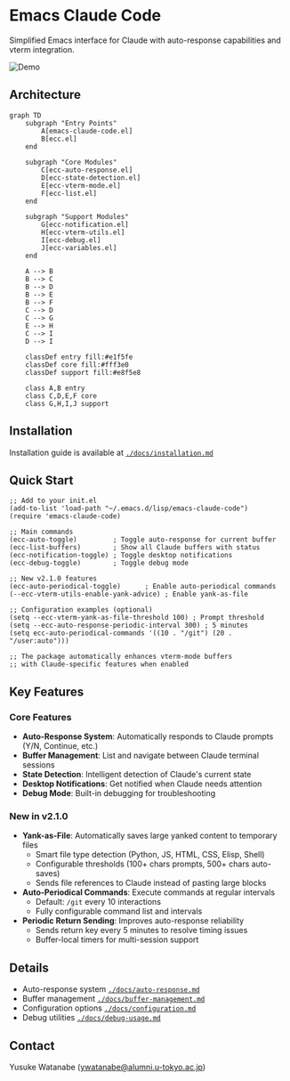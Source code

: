<!-- ---
!-- Timestamp: 2025-05-26 10:54:45
!-- Author: ywatanabe
!-- File: /home/ywatanabe/.emacs.d/lisp/emacs-claude-code/README.md
!-- --- -->

# Emacs Claude Code
Simplified Emacs interface for Claude with auto-response capabilities and vterm integration.

![Demo](./docs/emacs-claude-code-demo.gif)

## Architecture

```mermaid
graph TD
    subgraph "Entry Points"
        A[emacs-claude-code.el]
        B[ecc.el]
    end
    
    subgraph "Core Modules"
        C[ecc-auto-response.el]
        D[ecc-state-detection.el]
        E[ecc-vterm-mode.el]
        F[ecc-list.el]
    end
    
    subgraph "Support Modules"
        G[ecc-notification.el]
        H[ecc-vterm-utils.el]
        I[ecc-debug.el]
        J[ecc-variables.el]
    end
    
    A --> B
    B --> C
    B --> D
    B --> E
    B --> F
    C --> D
    C --> G
    E --> H
    C --> I
    D --> I
    
    classDef entry fill:#e1f5fe
    classDef core fill:#fff3e0
    classDef support fill:#e8f5e8
    
    class A,B entry
    class C,D,E,F core
    class G,H,I,J support
```

## Installation
Installation guide is available at [`./docs/installation.md`](./docs/installation.md)

## Quick Start
```elisp
;; Add to your init.el
(add-to-list 'load-path "~/.emacs.d/lisp/emacs-claude-code")
(require 'emacs-claude-code)

;; Main commands
(ecc-auto-toggle)         ; Toggle auto-response for current buffer
(ecc-list-buffers)        ; Show all Claude buffers with status
(ecc-notification-toggle) ; Toggle desktop notifications
(ecc-debug-toggle)        ; Toggle debug mode

;; New v2.1.0 features
(ecc-auto-periodical-toggle)      ; Enable auto-periodical commands
(--ecc-vterm-utils-enable-yank-advice) ; Enable yank-as-file

;; Configuration examples (optional)
(setq --ecc-vterm-yank-as-file-threshold 100) ; Prompt threshold
(setq --ecc-auto-response-periodic-interval 300) ; 5 minutes
(setq ecc-auto-periodical-commands '((10 . "/git") (20 . "/user:auto")))

;; The package automatically enhances vterm-mode buffers
;; with Claude-specific features when enabled
```

## Key Features

### Core Features
- **Auto-Response System**: Automatically responds to Claude prompts (Y/N, Continue, etc.)
- **Buffer Management**: List and navigate between Claude terminal sessions
- **State Detection**: Intelligent detection of Claude's current state
- **Desktop Notifications**: Get notified when Claude needs attention
- **Debug Mode**: Built-in debugging for troubleshooting

### New in v2.1.0
- **Yank-as-File**: Automatically saves large yanked content to temporary files
  - Smart file type detection (Python, JS, HTML, CSS, Elisp, Shell)
  - Configurable thresholds (100+ chars prompts, 500+ chars auto-saves)
  - Sends file references to Claude instead of pasting large blocks
- **Auto-Periodical Commands**: Execute commands at regular intervals
  - Default: `/git` every 10 interactions
  - Fully configurable command list and intervals
- **Periodic Return Sending**: Improves auto-response reliability
  - Sends return key every 5 minutes to resolve timing issues
  - Buffer-local timers for multi-session support

## Details
- Auto-response system [`./docs/auto-response.md`](./docs/auto-response.md)
- Buffer management [`./docs/buffer-management.md`](./docs/buffer-management.md)
- Configuration options [`./docs/configuration.md`](./docs/configuration.md)
- Debug utilities [`./docs/debug-usage.md`](./docs/debug-usage.md)

## Contact
Yusuke Watanabe (ywatanabe@alumni.u-tokyo.ac.jp)

<!-- EOF -->